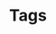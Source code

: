 ---
layout: page
title: Tags
permalink: /cocktails/tags/
has_children: true
parent: Cocktail Tags
---